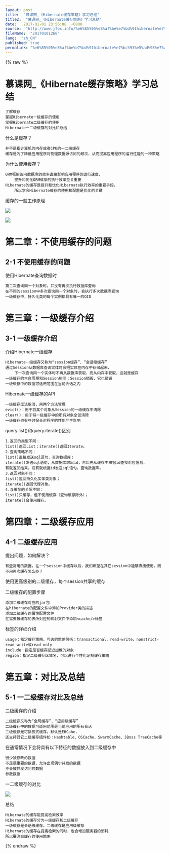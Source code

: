 ```yaml
---
layout: post
title:  "慕课网_《Hibernate缓存策略》学习总结"
title2:  "慕课网_《Hibernate缓存策略》学习总结"
date:   2017-01-01 23:56:08  +0800
source:  "http://www.jfox.info/%e6%85%95%e8%af%be%e7%bd%91hibernate%e7%bc%93%e5%ad%98%e7%ad%96%e7%95%a5%e5%ad%a6%e4%b9%a0%e6%80%bb%e7%bb%93.html"
fileName:  "20170101268"
lang:  "zh_CN"
published: true
permalink: "%e6%85%95%e8%af%be%e7%bd%91hibernate%e7%bc%93%e5%ad%98%e7%ad%96%e7%95%a5%e5%ad%a6%e4%b9%a0%e6%80%bb%e7%bb%93.html"
---
```

{% raw %}
# 慕课网_《Hibernate缓存策略》学习总结 


    了解缓存
    掌握Hibernate一级缓存的使用
    掌握Hibernate二级缓存的使用
    Hibernate一二级缓存的对比和总结

什么是缓存？

    并不是指计算机的内存或者CPU的一二级缓存
    缓存是为了降低应用程序对物理数据源访问的频次，从而提高应用程序的运行性能的一种策略

为什么使用缓存？

    ORM框架访问数据库的效率直接影响应用程序的运行速度，
        提升和优化ORM框架的执行效率至关重要
    Hibernate的缓存是提升和优化Hibernate执行效率的重要手段，
        所以学会Hibernate缓存的使用和配置是优化的关键

缓存的一般工作原理

![](5c931d4.png)

![](cf47fda.png)

# 第二章：不使用缓存的问题

## 2-1 不使用缓存的问题

使用Hibernate查询数据时

    第二次查询同一个对象时，并没有再次执行数据库查询
    在不同的session中多次查询同一个对象时，会执行多次数据库查询
    一级缓存中，持久化类的每个实例都具有唯一的OID
    

# 第三章：一级缓存介绍

## 3-1 一级缓存介绍

介绍Hibernate一级缓存

    Hibernate一级缓存又称为“session缓存”、“会话级缓存”
    通过Session从数据库查询实体时会把实体在内存中存储起来，
        下一次查询同一个实体时不再从数据库获取，而从内存中获取，这就是缓存
    一级缓存的生命周期和Session相同；Session销毁，它也销毁
    一级缓存中的数据可适用范围在当前会话之内

Hibernate一级缓存的API

    一级缓存无法取消，用两个方法管理
    evict()：用于将某个对象从Session的一级缓存中清除
    clear()：用于将一级缓存中的所有对象全部清除
    一级缓存也有些时候会对程序的性能产生影响

query.list()和query.iterate()区别

    1.返回的类型不同：
    list()返回List；iterate()返回Iterate。
    2.查询策略不同：
    list()直接发送sql语句，查询数据库；
    iterate()发送sql语句，从数据库取出id，然后先从缓存中根据id查找对应信息，
    有就返回结果，没有就根据id发送sql语句，查询数据库。
    3.返回对象不同：
    list()返回持久化实体类对象；
    iterate()返回代理对象。
    4.与缓存的关系不同：
    list()只缓存，但不使用缓存（查询缓存除外）；
    iterate()会使用缓存。
    

# 第四章：二级缓存应用

## 4-1 二级缓存应用

提出问题，如何解决？

    有些常用的数据，在一个session中缓存以后，我们希望在其它session中能够直接使用，而不用再次缓存怎么办？

使用更高级别的二级缓存，每个session共享的缓存

二级缓存的配置步骤

    添加二级缓存对应的jar包
    在hibernate的配置文件中添加Provider类的描述
    添加二级缓存的属性配置文件
    在需要被缓存的表所对应的映射文件中添加<cache/>标签

<cache/>标签的详细介绍

    usage：指定缓存策略，可选的策略包括：transactional，read-write，nonstrict-read-write或read-only
    include：指定是否缓存延迟加载的对象
    region：指定二级缓存区域名，可以进行个性化定制缓存策略
    

# 第五章：对比及总结

## 5-1 一二级缓存对比及总结

二级缓存的介绍

    二级缓存又称为“全局缓存”、“应用级缓存”
    二级缓存中的数据可适用范围是当前应用的所有会话
    二级缓存是可插拔式缓存，默认是EHCahe，
    还支持其它二级缓存组件如：Hashtable、OSCache、SwarmCache、JBoss TreeCache等

在通常情况下会将具有以下特征的数据放入到二级缓存中

    很少被修改的数据
    不是很重要的数据，允许出现偶尔并发的数据
    不会被并发访问的数据
    参数数据

一二级缓存的对比

![](75ad471.png)

总结

    Hibernate的缓存能提高检索效率
    Hibernate的缓存分为一级缓存和二级缓存
    一级缓存是会话级缓存，二级缓存是应用级缓存
    Hibernate的缓存在提高检索的同时，也会增加服务器的消耗
    所以要注意缓存的使用策略
{% endraw %}